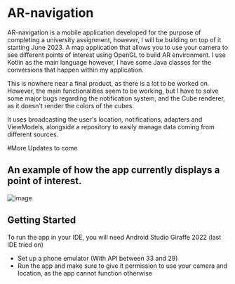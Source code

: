 # AR-navigation
AR-navigation is a mobile application developed for the purpose of completing a university assignment, however, I will be building on top of it starting June 2023.
A map application that allows you to use your camera to see different points of interest using OpenGL to build AR environment. I use Kotlin as the main language
however, I have some Java classes for the conversions that happen within my application. 

This is nowhere near a final product, as there is a lot to be worked on. However, the main functionalities seem to be working, but I have to solve some major bugs regarding the notification system, and the Cube renderer, as it doesn't render the colors of the cubes.

It uses broadcasting the user's location, notifications, adapters and ViewModels, alongside a repository to easily manage data coming from different sources.

#More Updates to come



## An example of how the app currently displays a point of interest.
![image](https://github.com/ToniAnton22/AR-navigation/assets/72076515/b6fd6fb9-340e-423f-9d53-a3bc1acc00b9)


## Getting Started

To run the app in your IDE, you will need Android Studio Giraffe 2022 (last IDE tried on)
- Set up a phone emulator (With API between 33 and 29)
- Run the app and make sure to give it permission to use your camera and location, as the app cannot function otherwise
